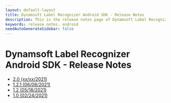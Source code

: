```yaml
---
layout: default-layout
title: Dynamsoft Label Recognizer Android SDK - Release Notes
description: This is the release notes page of Dynamsoft Label Recognizer for Android SDK.
keywords: release notes, android
needAutoGenerateSidebar: false
---
```


# Dynamsoft Label Recognizer Android SDK - Release Notes

- [2.0 (xx/xx/2021)](android-2.md#20-xxxx2021)
- [1.2.1 (06/08/2021)](android-1.md#121-06082021)
- [1.2   (05/18/2021)](android-1.md#12-05182021)
- [1.0   (02/24/2021)](android-1.md#10-02242021)
